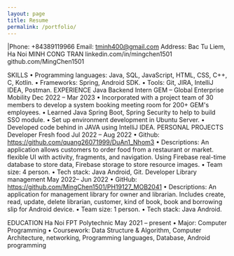 ```yaml
---
layout: page
title: Resume
permalink: /portfolio/
---
```

|Phone: +84389119966
Email: tminh400@gmail.com
Address: Bac Tu Liem, Ha Noi MINH CONG TRAN linkedin.com/in/mingchen1501
github.com/MingChen1501

SKILLS
• Programming languages: Java, SQL, JavaScript, HTML, CSS, C++, C, Kotlin.
• Frameworks: Spring, Android SDK.
• Tools: Git, JIRA, IntelliJ IDEA, Postman.
EXPERIENCE
Java Backend Intern GEM – Global Enterprise Mobility Dec 2022 – Mar 2023
• Incorporated with a project team of 30 members to develop a system booking meeting room for 200+ GEM's employees.
• Learned Java Spring Boot, Spring Security to help to build SSO module.
• Set up environment development in Ubuntu Server.
• Developed code behind in JAVA using IntelliJ IDEA.
PERSONAL PROJECTS
Developer Fresh food Jul 2022 – Aug 2022
• Github: <https://github.com/quang26071999/DuAn1_Nhom3>
• Descriptions: An application allows customers to order food from a restaurant or market. flexible UI with activity, fragments, and navigation. Using Firebase real-time database to store data, Firebase storage to store resource images.
• Team size: 4 person.
• Tech stack: Java Android, Git.
Developer Library management May 2022– Jun 2022
• GitHub: <https://github.com/MingChen1501/PH19127_MOB2041>
• Descriptions: An application for management library for owner and librarian. Includes create, read, update, delete librarian, customer, kind of book, book and borrowing slip for Android device.
• Team size: 1 person.
• Tech stack: Java Android.

EDUCATION
Ha Noi FPT Polytechnic May 2021 – present
• Major: Computer Programming
• Coursework: Data Structure & Algorithm, Computer Architecture, networking, Programming languages, Database, Android programming
